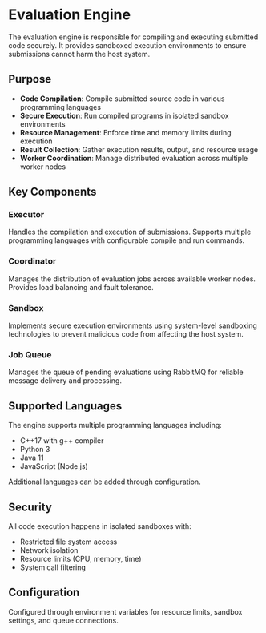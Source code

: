 # Evaluation Engine

The evaluation engine is responsible for compiling and executing submitted code securely. It provides sandboxed execution environments to ensure submissions cannot harm the host system.

## Purpose

- **Code Compilation**: Compile submitted source code in various programming languages
- **Secure Execution**: Run compiled programs in isolated sandbox environments
- **Resource Management**: Enforce time and memory limits during execution
- **Result Collection**: Gather execution results, output, and resource usage
- **Worker Coordination**: Manage distributed evaluation across multiple worker nodes

## Key Components

### Executor
Handles the compilation and execution of submissions. Supports multiple programming languages with configurable compile and run commands.

### Coordinator
Manages the distribution of evaluation jobs across available worker nodes. Provides load balancing and fault tolerance.

### Sandbox
Implements secure execution environments using system-level sandboxing technologies to prevent malicious code from affecting the host system.

### Job Queue
Manages the queue of pending evaluations using RabbitMQ for reliable message delivery and processing.

## Supported Languages

The engine supports multiple programming languages including:
- C++17 with g++ compiler
- Python 3
- Java 11
- JavaScript (Node.js)

Additional languages can be added through configuration.

## Security

All code execution happens in isolated sandboxes with:
- Restricted file system access
- Network isolation
- Resource limits (CPU, memory, time)
- System call filtering

## Configuration

Configured through environment variables for resource limits, sandbox settings, and queue connections.